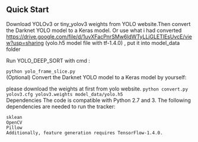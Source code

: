 ## Quick Start
Download YOLOv3 or tiny_yolov3 weights from YOLO website.Then convert the Darknet YOLO model to a Keras model. Or use what i had converted https://drive.google.com/file/d/1uvXFacPnrSMw6ldWTyLLjGLETlEsUvcE/view?usp=sharing (yolo.h5 model file with tf-1.4.0) , put it into model_data folder

Run YOLO_DEEP_SORT with cmd :

```python yolo_frame_slice.py```  
(Optional) Convert the Darknet YOLO model to a Keras model by yourself:

 please download the weights at first from yolo website. 
 ```python convert.py yolov3.cfg yolov3.weights model_data/yolo.h5```  
Dependencies
The code is compatible with Python 2.7 and 3. The following dependencies are needed to run the tracker:

```NumPy
sklean
OpenCV
Pillow 
Additionally, feature generation requires TensorFlow-1.4.0.
